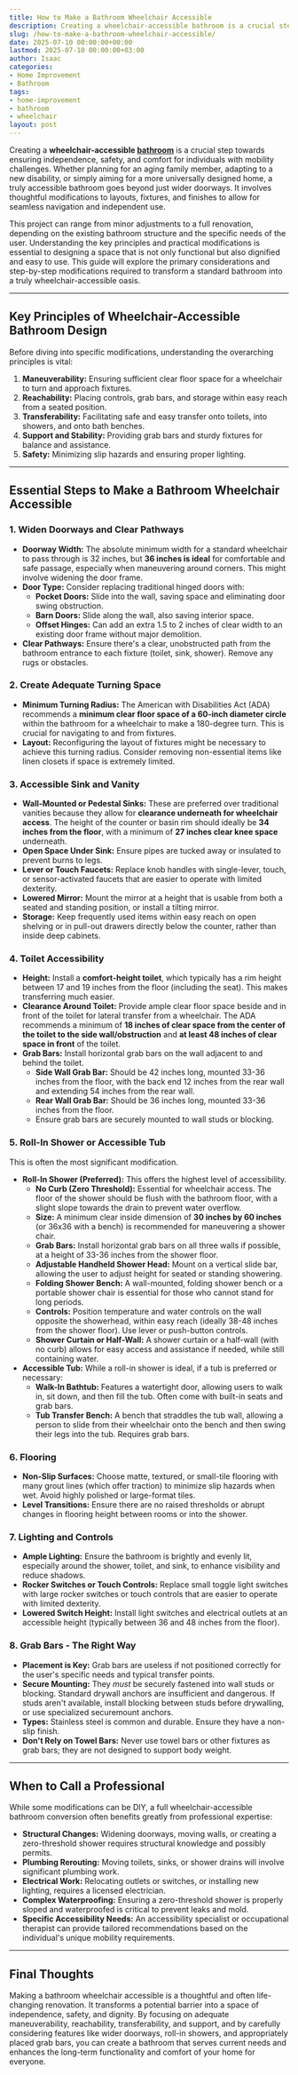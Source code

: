 ```yaml
---
title: How to Make a Bathroom Wheelchair Accessible
description: Creating a wheelchair-accessible bathroom is a crucial step towards ensuring independence, safety, and comfort for individuals with mobility challenges.
slug: /how-to-make-a-bathroom-wheelchair-accessible/
date: 2025-07-10 00:00:00+00:00
lastmod: 2025-07-10 00:00:00+03:00
author: Isaac
categories:
- Home Improvement
- Bathroom
tags:
- home-improvement
- bathroom
- wheelchair
layout: post
---
```

Creating a **wheelchair-accessible [bathroom](https://pestpolicy.com/bathroom-vent-fan-cfm-calculator/)** is a crucial step towards ensuring independence, safety, and comfort for individuals with mobility challenges. Whether planning for an aging family member, adapting to a new disability, or simply aiming for a more universally designed home, a truly accessible bathroom goes beyond just wider doorways. It involves thoughtful modifications to layouts, fixtures, and finishes to allow for seamless navigation and independent use.

This project can range from minor adjustments to a full renovation, depending on the existing bathroom structure and the specific needs of the user. Understanding the key principles and practical modifications is essential to designing a space that is not only functional but also dignified and easy to use. This guide will explore the primary considerations and step-by-step modifications required to transform a standard bathroom into a truly wheelchair-accessible oasis.

---

## Key Principles of Wheelchair-Accessible Bathroom Design

Before diving into specific modifications, understanding the overarching principles is vital:

1.  **Maneuverability:** Ensuring sufficient clear floor space for a wheelchair to turn and approach fixtures.
2.  **Reachability:** Placing controls, grab bars, and storage within easy reach from a seated position.
3.  **Transferability:** Facilitating safe and easy transfer onto toilets, into showers, and onto bath benches.
4.  **Support and Stability:** Providing grab bars and sturdy fixtures for balance and assistance.
5.  **Safety:** Minimizing slip hazards and ensuring proper lighting.

---

## Essential Steps to Make a Bathroom Wheelchair Accessible

### 1. Widen Doorways and Clear Pathways

* **Doorway Width:** The absolute minimum width for a standard wheelchair to pass through is 32 inches, but **36 inches is ideal** for comfortable and safe passage, especially when maneuvering around corners. This might involve widening the door frame.
* **Door Type:** Consider replacing traditional hinged doors with:
    * **Pocket Doors:** Slide into the wall, saving space and eliminating door swing obstruction.
    * **Barn Doors:** Slide along the wall, also saving interior space.
    * **Offset Hinges:** Can add an extra 1.5 to 2 inches of clear width to an existing door frame without major demolition.
* **Clear Pathways:** Ensure there's a clear, unobstructed path from the bathroom entrance to each fixture (toilet, sink, shower). Remove any rugs or obstacles.

### 2. Create Adequate Turning Space

* **Minimum Turning Radius:** The American with Disabilities Act (ADA) recommends a **minimum clear floor space of a 60-inch diameter circle** within the bathroom for a wheelchair to make a 180-degree turn. This is crucial for navigating to and from fixtures.
* **Layout:** Reconfiguring the layout of fixtures might be necessary to achieve this turning radius. Consider removing non-essential items like linen closets if space is extremely limited.

### 3. Accessible Sink and Vanity

* **Wall-Mounted or Pedestal Sinks:** These are preferred over traditional vanities because they allow for **clearance underneath for wheelchair access**. The height of the counter or basin rim should ideally be **34 inches from the floor**, with a minimum of **27 inches clear knee space** underneath.
* **Open Space Under Sink:** Ensure pipes are tucked away or insulated to prevent burns to legs.
* **Lever or Touch Faucets:** Replace knob handles with single-lever, touch, or sensor-activated faucets that are easier to operate with limited dexterity.
* **Lowered Mirror:** Mount the mirror at a height that is usable from both a seated and standing position, or install a tilting mirror.
* **Storage:** Keep frequently used items within easy reach on open shelving or in pull-out drawers directly below the counter, rather than inside deep cabinets.

### 4. Toilet Accessibility

* **Height:** Install a **comfort-height toilet**, which typically has a rim height between 17 and 19 inches from the floor (including the seat). This makes transferring much easier.
* **Clearance Around Toilet:** Provide ample clear floor space beside and in front of the toilet for lateral transfer from a wheelchair. The ADA recommends a minimum of **18 inches of clear space from the center of the toilet to the side wall/obstruction** and **at least 48 inches of clear space in front** of the toilet.
* **Grab Bars:** Install horizontal grab bars on the wall adjacent to and behind the toilet.
    * **Side Wall Grab Bar:** Should be 42 inches long, mounted 33-36 inches from the floor, with the back end 12 inches from the rear wall and extending 54 inches from the rear wall.
    * **Rear Wall Grab Bar:** Should be 36 inches long, mounted 33-36 inches from the floor.
    * Ensure grab bars are securely mounted to wall studs or blocking.

### 5. Roll-In Shower or Accessible Tub

This is often the most significant modification.

* **Roll-In Shower (Preferred):** This offers the highest level of accessibility.
    * **No Curb (Zero Threshold):** Essential for wheelchair access. The floor of the shower should be flush with the bathroom floor, with a slight slope towards the drain to prevent water overflow.
    * **Size:** A minimum clear inside dimension of **30 inches by 60 inches** (or 36x36 with a bench) is recommended for maneuvering a shower chair.
    * **Grab Bars:** Install horizontal grab bars on all three walls if possible, at a height of 33-36 inches from the shower floor.
    * **Adjustable Handheld Shower Head:** Mount on a vertical slide bar, allowing the user to adjust height for seated or standing showering.
    * **Folding Shower Bench:** A wall-mounted, folding shower bench or a portable shower chair is essential for those who cannot stand for long periods.
    * **Controls:** Position temperature and water controls on the wall opposite the showerhead, within easy reach (ideally 38-48 inches from the shower floor). Use lever or push-button controls.
    * **Shower Curtain or Half-Wall:** A shower curtain or a half-wall (with no curb) allows for easy access and assistance if needed, while still containing water.
* **Accessible Tub:** While a roll-in shower is ideal, if a tub is preferred or necessary:
    * **Walk-In Bathtub:** Features a watertight door, allowing users to walk in, sit down, and then fill the tub. Often come with built-in seats and grab bars.
    * **Tub Transfer Bench:** A bench that straddles the tub wall, allowing a person to slide from their wheelchair onto the bench and then swing their legs into the tub. Requires grab bars.

### 6. Flooring

* **Non-Slip Surfaces:** Choose matte, textured, or small-tile flooring with many grout lines (which offer traction) to minimize slip hazards when wet. Avoid highly polished or large-format tiles.
* **Level Transitions:** Ensure there are no raised thresholds or abrupt changes in flooring height between rooms or into the shower.

### 7. Lighting and Controls

* **Ample Lighting:** Ensure the bathroom is brightly and evenly lit, especially around the shower, toilet, and sink, to enhance visibility and reduce shadows.
* **Rocker Switches or Touch Controls:** Replace small toggle light switches with large rocker switches or touch controls that are easier to operate with limited dexterity.
* **Lowered Switch Height:** Install light switches and electrical outlets at an accessible height (typically between 36 and 48 inches from the floor).

### 8. Grab Bars - The Right Way

* **Placement is Key:** Grab bars are useless if not positioned correctly for the user's specific needs and typical transfer points.
* **Secure Mounting:** They *must* be securely fastened into wall studs or blocking. Standard drywall anchors are insufficient and dangerous. If studs aren't available, install blocking between studs before drywalling, or use specialized securemount anchors.
* **Types:** Stainless steel is common and durable. Ensure they have a non-slip finish.
* **Don't Rely on Towel Bars:** Never use towel bars or other fixtures as grab bars; they are not designed to support body weight.

---

## When to Call a Professional

While some modifications can be DIY, a full wheelchair-accessible bathroom conversion often benefits greatly from professional expertise:

* **Structural Changes:** Widening doorways, moving walls, or creating a zero-threshold shower requires structural knowledge and possibly permits.
* **Plumbing Rerouting:** Moving toilets, sinks, or shower drains will involve significant plumbing work.
* **Electrical Work:** Relocating outlets or switches, or installing new lighting, requires a licensed electrician.
* **Complex Waterproofing:** Ensuring a zero-threshold shower is properly sloped and waterproofed is critical to prevent leaks and mold.
* **Specific Accessibility Needs:** An accessibility specialist or occupational therapist can provide tailored recommendations based on the individual's unique mobility requirements.

---

## Final Thoughts

Making a bathroom wheelchair accessible is a thoughtful and often life-changing renovation. It transforms a potential barrier into a space of independence, safety, and dignity. By focusing on adequate maneuverability, reachability, transferability, and support, and by carefully considering features like wider doorways, roll-in showers, and appropriately placed grab bars, you can create a bathroom that serves current needs and enhances the long-term functionality and comfort of your home for everyone.
